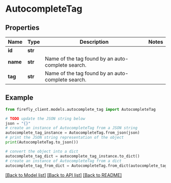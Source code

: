 # AutocompleteTag


## Properties

Name | Type | Description | Notes
------------ | ------------- | ------------- | -------------
**id** | **str** |  | 
**name** | **str** | Name of the tag found by an auto-complete search. | 
**tag** | **str** | Name of the tag found by an auto-complete search. | 

## Example

```python
from firefly_client.models.autocomplete_tag import AutocompleteTag

# TODO update the JSON string below
json = "{}"
# create an instance of AutocompleteTag from a JSON string
autocomplete_tag_instance = AutocompleteTag.from_json(json)
# print the JSON string representation of the object
print(AutocompleteTag.to_json())

# convert the object into a dict
autocomplete_tag_dict = autocomplete_tag_instance.to_dict()
# create an instance of AutocompleteTag from a dict
autocomplete_tag_from_dict = AutocompleteTag.from_dict(autocomplete_tag_dict)
```
[[Back to Model list]](../README.md#documentation-for-models) [[Back to API list]](../README.md#documentation-for-api-endpoints) [[Back to README]](../README.md)


